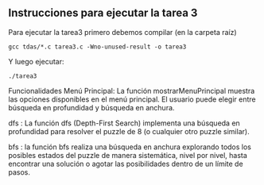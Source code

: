 ## Instrucciones para ejecutar la tarea 3
Para ejecutar la tarea3 primero debemos compilar (en la carpeta raíz)
````
gcc tdas/*.c tarea3.c -Wno-unused-result -o tarea3
````

Y luego ejecutar:
````
./tarea3
````

Funcionalidades Menú Principal: La función mostrarMenuPrincipal muestra las opciones disponibles en el menú principal. El usuario puede elegir entre búsqueda en profundidad y búsqueda en anchura.

dfs : La función dfs (Depth-First Search) implementa una búsqueda en profundidad para resolver el puzzle de 8 (o cualquier otro puzzle similar).

bfs : la función bfs realiza una búsqueda en anchura explorando todos los posibles estados del puzzle de manera sistemática, nivel por nivel, hasta encontrar una solución o agotar las posibilidades dentro de un límite de pasos.